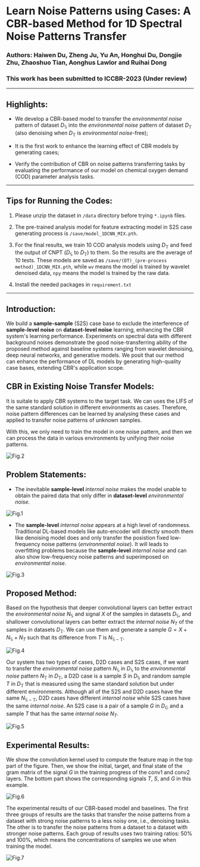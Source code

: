# Learn Noise Patterns using Cases: A CBR-based Method for 1D Spectral Noise Patterns Transfer

### Authors: Haiwen Du, Zheng Ju, Yu An, Honghui Du, Dongjie Zhu, Zhaoshuo Tian, Aonghus Lawlor and Ruihai Dong

### This work has been submitted to ICCBR-2023 (Under review)

---

## Highlights:

- We develop a CBR-based model to transfer the *environmental noise* pattern of dataset $D_\mathbb{S}$ into the *environmental noise* pattern of dataset $D_\mathbb{T}$ (also denoising when $D_\mathbb{T}$ is *environmental noise*-free);

- It is the first work to enhance the learning effect of CBR models by generating cases;

- Verify the contribution of CBR on noise patterns transferring tasks by evaluating the performance of our model on chemical oxygen demand (COD) parameter analysis tasks.

---

## Tips for Running the Codes:

1. Please unzip the dataset in `/data` directory before trying `*.ipynb` files.

2. The pre-trained analysis model for feature extracting model in S2S case generating process is `/save/model_1DCNN_MIX.pth`.

3. For the final results, we train 10 COD analysis models using $D_\mathbb{T}$ and feed the output of CNPT ($D_\mathbb{S}$ to $D_\mathbb{T}$) to them. So the results are the average of 10 tests. These models are saved as `/save/(DT)_(pre-process method)_1DCNN_MIX.pth`, while `wv` means the model is trained by wavelet denoised data, `npy` means the model is trained by the raw data.

4. Install the needed packages in `requirement.txt`

---

## Introduction:

We build a **sample-sample** (S2S) case base to exclude the interference of **sample-level noise** on **dataset-level noise** learning, enhancing the CBR system's learning performance. Experiments on spectral data with different background noises demonstrate the good noise-transferring ability of the proposed method against baseline systems ranging from wavelet denoising, deep neural networks, and generative models. We posit that our method can enhance the performance of DL models by generating high-quality case bases, extending CBR's application scope.

## CBR in Existing Noise Transfer Models:

It is suitale to apply CBR systems to the target task. We can uses the LIFS of the same standard solution in different environments as cases. Therefore, noise pattern differences can be learned by analysing these cases and applied to transfer noise patterns of unknown samples.

With this, we only need to train the model in one noise pattern, and then we can process the data in various environments by unifying their noise patterns.

![Fig.2](./images/Fig.2.jpg "Fig.2")

## Problem Statements:

- The inevitable **sample-level** *internal noise* makes the model unable to obtain the paired data that only differ in **dataset-level** *environmental noise*.

![Fig.1](images/Fig.1.jpg "Fig.1")

- The **sample-level** *internal noise* appears at a high level of randomness. Traditional DL-based models like auto-encoder will directly smooth them like denoising model does and only transfer the posistion fixed low-frequency noise patterns (*environmental noise*). It will leads to overfitting problems because the **sample-level** *internal noise* and can also show low-frequency noise patterns and superimposed on *environmental noise*.

![Fig.3](images/Fig.3.jpg "Fig.3")

## Proposed Method:

Based on the hypothesis that deeper convolutional layers can better extract the *environmental noise* $N_{\mathbb{S}}$ and signal $X$ of the samples in datasets $D_{\mathbb{S}}$, and shallower convolutional layers can better extract the *internal noise* $N_{T}$ of the samples in datasets $D_{\mathbb{T}}$. We can use them and generate a sample $G = X + N_{\mathbb{S}} + N_{T}$ such that its difference from $T$ is $N_{\mathbb{S} - \mathbb{T}}$.

![Fig.4](images/Fig.4.jpg "Fig.4")

Our system has two types of cases, D2D cases and S2S cases, if we want to transfer the *environmental noise* pattern $N_{\mathbb{S}}$ in $D_{\mathbb{S}}$ to the *environmental noise* pattern $N_{\mathbb{T}}$ in $D_{\mathbb{T}}$, a D2D case is a sample $S$ in $D_{\mathbb{S}}$ and random sample $T$ in $D_{\mathbb{T}}$ that is measured using the same standard solution but under different environments. Although all of the S2S and D2D cases have the same $N_{\mathbb{S}-\mathbb{T}}$, D2D cases have different *internal noise* while S2S cases have the same *internal noise*. An S2S case is a pair of a sample $G$ in $D_{\mathbb{G}}$ and a sample $T$ that has the same *internal noise* $N_{T}$.

![Fig.5](images/Fig.5.jpg "Fig.5")

## Experimental Results:

We show the convolution kernel used to compute the feature map in the top part of the figure. Then, we show the initial, target, and final state of the gram matrix of the signal $G$ in the training progress of the conv1 and conv2 layers. The bottom part shows the corresponding signals $T$, $S$, and $G$ in this example.

![Fig.6](images/Fig.6.jpg "Fig.6")

The experimental results of our CBR-based model and baselines. The first three groups of results are the tasks that transfer the noise patterns from a dataset with strong noise patterns to a less noisy one, i.e., denoising tasks. The other is to transfer the noise patterns from a dataset to a dataset with stronger noise patterns. Each group of results uses two training ratios: 50\% and 100\%, which means the concentrations of samples we use when training the model.

![Fig.7](images/Fig.7.jpg "Fig.7")